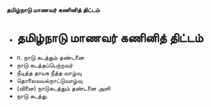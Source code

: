 **தமிழ்நாடு மாணவர் கணினித் திட்டம்**
- # தமிழ்நாடு மாணவர் கணினித் திட்டம்
- n. நாடு கடத்தும் தண்டனை
- நாடு கடத்தப்பெற்றவர்
- நீடித்த தாயக நீத்த வாழ்வு
- தொலைவயல்நாட்டுவாழ்வு
- (வினை) நாடுகடத்தும் தண்டனை அளி
- நாடு கடத்து.

